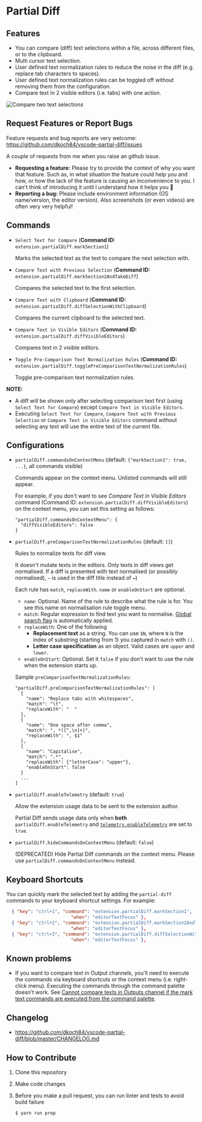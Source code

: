 # Partial Diff

## Features

* You can compare (diff) text selections within a file, across different files, or to the clipboard.
* Multi cursor text selection.
* User defined text normalization rules to reduce the noise in the diff (e.g. replace tab characters to spaces).
* User defined text normalization rules can be toggled off without removing them from the configuration.
* Compare text in 2 visible editors (i.e. tabs) with one action.

![Compare two text selections](https://raw.githubusercontent.com/dkoch84/vscode-partial-diff/master/images/public.gif)

## Request Features or Report Bugs

Feature requests and bug reports are very welcome: https://github.com/dkoch84/vscode-partial-diff/issues

A couple of requests from me when you raise an github issue.

* **Requesting a feature:** Please try to provide the context of why you want that feature. Such as, in what situation the feature could help you and how, or how the lack of the feature is causing an inconvenience to you. I can't think of introducing it until I understand how it helps you 🙂
* **Reporting a bug:** Please include environment information (OS name/version, the editor version). Also screenshots (or even videos) are often very very helpful!

## Commands

* `Select Text for Compare` (**Command ID:** `extension.partialDiff.markSection1`)

    Marks the selected text as the text to compare the next selection with.

* `Compare Text with Previous Selection` (**Command ID:** `extension.partialDiff.markSection2AndTakeDiff`)

    Compares the selected text to the first selection.

* `Compare Text with Clipboard` (**Command ID:** `extension.partialDiff.diffSelectionWithClipboard`)

    Compares the current clipboard to the selected text.

* `Compare Text in Visible Editors` (**Command ID:** `extension.partialDiff.diffVisibleEditors`)

    Compares text in 2 visible editors.

* `Toggle Pre-Comparison Text Normalization Rules` (**Command ID:** `extension.partialDiff.togglePreComparisonTextNormalizationRules`)

    Toggle pre-comparison text normalization rules.

**NOTE:**

* A diff will be shown only after selecting comparison text first (using `Select Text for Compare`) except `Compare Text in Visible Editors`.
* Executing `Select Text for Compare`, `Compare Text with Previous Selection` or `Compare Text in Visible Editors` command without selecting any text will use the entire text of the current file.

## Configurations

* `partialDiff.commandsOnContextMenu` (default: `{"markSection1": true, ...}`, all commands visible)

    Commands appear on the context menu. Unlisted commands will still appear.
   
    For example, if you don't want to see *Compare Text in Visible Editors* command (Command ID: `extension.partialDiff.diffVisibleEditors`)
    on the context menu, you can set this setting as follows:

    ```
    "partialDiff.commandsOnContextMenu": {
      "diffVisibleEditors": false
    }
    ```

* `partialDiff.preComparisonTextNormalizationRules` (default: `[]`)

    Rules to normalize texts for diff view.

    It doesn't mutate texts in the editors. Only texts in diff views get normalised.
    If a diff is presented with text normalised (or possibly normalised), `~` is used in the diff title instead of `↔`)

    Each rule has `match`, `replaceWith`. `name` or `enableOnStart` are optional.

    * `name`: Optional. Name of the rule to describe what the rule is for. You see this name on normalisation rule toggle menu.
    * `match`: Regular expression to find text you want to normalise. [Global search flag](https://developer.mozilla.org/en-US/docs/Web/JavaScript/Guide/Regular_Expressions?redirectlocale=en-US&redirectslug=JavaScript%2FGuide%2FRegular_Expressions#Advanced_searching_with_flags) is automatically applied.
    * `replaceWith`: One of the following
      * **Replacement text** as a string. You can use `$N`, where `N` is the index of substring (starting from 1) you captured in `match` with `()`.
      * **Letter case specification** as an object. Valid cases are `upper` and `lower`.
    * `enableOnStart`: Optional. Set it `false` if you don't want to use the rule when the extension starts up.

    Sample `preComparisonTextNormalizationRules`:

    ```
    "partialDiff.preComparisonTextNormalizationRules": [
      {
        "name": "Replace tabs with whitespaces",
        "match": "\t",
        "replaceWith": "  "
      },
      {
        "name": "One space after comma",
        "match": ", *([^,\n]+)",
        "replaceWith": ", $1"
      },
      {
        "name": "Capitalise",
        "match": ".*",
        "replaceWith": {"letterCase": "upper"},
        "enableOnStart": false
      }
      ...
    ]
    ```

* `partialDiff.enableTelemetry` (default: `true`)

    Allow the extension usage data to be sent to the extension author.
    
    Partial Diff sends usage data only when **both** `partialDiff.enableTelemetry` and
    [`telemetry.enableTelemetry`](https://code.visualstudio.com/docs/supporting/faq#_how-to-disable-telemetry-reporting)
    are set to `true`.

* `partialDiff.hideCommandsOnContextMenu` (default: `false`)

    (DEPRECATED) Hide Partial Diff commands on the context menu.
    Please use `partialDiff.commandsOnContextMenu` instead.

## Keyboard Shortcuts

You can quickly mark the selected text by adding the `partial-diff` commands to your keyboard shortcut settings. For example:

```json
  { "key": "ctrl+1", "command": "extension.partialDiff.markSection1",
                        "when": "editorTextFocus" },
  { "key": "ctrl+2", "command": "extension.partialDiff.markSection2AndTakeDiff",
                        "when": "editorTextFocus" },
  { "key": "ctrl+3", "command": "extension.partialDiff.diffSelectionWithClipboard",
                        "when": "editorTextFocus" },
```

## Known problems

* If you want to compare text in Output channels, you'll need to execute the commands via keyboard shortcuts or the context menu (i.e. right-click menu). Executing the commands through the command palette doesn't work. See [Cannot compare texts in Outputs channel if the mark text commands are executed from the command palette](https://github.com/dkoch84/vscode-partial-diff/issues/3).

## Changelog

* https://github.com/dkoch84/vscode-partial-diff/blob/master/CHANGELOG.md

## How to Contribute

1. Clone this repository
1. Make code changes
1. Before you make a pull request, you can run linter and tests to avoid build failure

    ```sh
    $ yarn run prep
    ```
